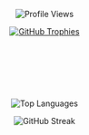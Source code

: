 <!-- Profile Views Badge -->
<p align="center">
  <img src="https://komarev.com/ghpvc/?username=nemaadarsh&label=👁️%20Profile%20Views&color=00FFFF&style=flat-square" alt="Profile Views" />
</p>

<!-- GitHub Trophy Section -->
<p align="center">
  <a href="https://github.com/ryo-ma/github-profile-trophy">
    <img src="https://github-profile-trophy.vercel.app/?username=nemaadarsh&theme=onedark&margin-w=15&margin-h=15&row=2&column=3" alt="GitHub Trophies" />
  </a>
</p>

<!-- Spacer -->
<br><br>


<!-- Spacer -->
<br><br>

<!-- Language Stats -->
<p align="center">
  <img src="https://github-readme-stats.vercel.app/api/top-langs?username=nemaadarsh&show_icons=true&locale=en&layout=compact&theme=tokyonight" alt="Top Languages" />
</p>


<!-- GitHub Streak -->
<p align="center">
  <img src="https://github-readme-streak-stats.herokuapp.com?user=nemaadarsh&theme=highcontrast&date_format=M%20j%5B%2C%20Y%5D" alt="GitHub Streak" />
</p>
